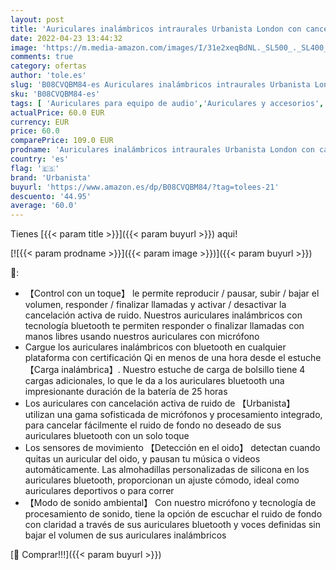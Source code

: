 ```yaml
---
layout: post
title: 'Auriculares inalámbricos intraurales Urbanista London con cancelación Activa de Ruido  25 Horas de reproducción  Estuche de Carga inalámbrica  Bluetooth 5.0  Compatible para Android e iOS - Negro'
date: 2022-04-23 13:44:32
image: 'https://m.media-amazon.com/images/I/31e2xeqBdNL._SL500_._SL400_.jpg'
comments: true
category: ofertas
author: 'tole.es'
slug: 'B08CVQBM84-es Auriculares inalámbricos intraurales Urbanista London con...'
sku: 'B08CVQBM84-es'
tags: [ 'Auriculares para equipo de audio','Auriculares y accesorios','Electrónica','android','urbanista','🇪🇸', ]
actualPrice: 60.0 EUR
currency: EUR
price: 60.0
comparePrice: 109.0 EUR
prodname: 'Auriculares inalámbricos intraurales Urbanista London con cancelación Activa de Ruido  25 Horas de reproducción  Estuche de Carga inalámbrica  Bluetooth 5.0  Compatible para Android e iOS - Negro'
country: 'es'
flag: '🇪🇸'
brand: 'Urbanista'
buyurl: 'https://www.amazon.es/dp/B08CVQBM84/?tag=tolees-21'
descuento: '44.95'
average: '60.0'
---
```


Tienes [{{< param title >}}]({{< param buyurl >}}) aqui!

[![{{< param prodname >}}]({{< param image >}})]({{< param buyurl >}})

🔎:

- 【Control con un toque】 le permite reproducir / pausar, subir / bajar el volumen, responder / finalizar llamadas y activar / desactivar la cancelación activa de ruido. Nuestros auriculares inalámbricos con tecnología bluetooth te permiten responder o finalizar llamadas con manos libres usando nuestros auriculares con micrófono
- Cargue los auriculares inalámbricos con bluetooth en cualquier plataforma con certificación Qi en menos de una hora desde el estuche 【Carga inalámbrica】. Nuestro estuche de carga de bolsillo tiene 4 cargas adicionales, lo que le da a los auriculares bluetooth una impresionante duración de la batería de 25 horas
- Los auriculares con cancelación activa de ruido de 【Urbanista】 utilizan una gama sofisticada de micrófonos y procesamiento integrado, para cancelar fácilmente el ruido de fondo no deseado de sus auriculares bluetooth con un solo toque
- Los sensores de movimiento 【Detección en el oido】 detectan cuando quitas un auricular del oido, y pausan tu música o videos automáticamente. Las almohadillas personalizadas de silicona en los auriculares bluetooth, proporcionan un ajuste cómodo, ideal como auriculares deportivos o para correr
- 【Modo de sonido ambiental】 Con nuestro micrófono y tecnología de procesamiento de sonido, tiene la opción de escuchar el ruido de fondo con claridad a través de sus auriculares bluetooth y voces definidas sin bajar el volumen de sus auriculares inalámbricos

[🛒 Comprar!!!]({{< param buyurl >}})
